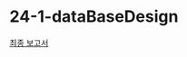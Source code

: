 # 24-1-dataBaseDesign
[최종 보고서](https://drive.google.com/file/d/1bvlLqInBhpxlFGv_Los2Lxk3K-RrGWfp/view)
